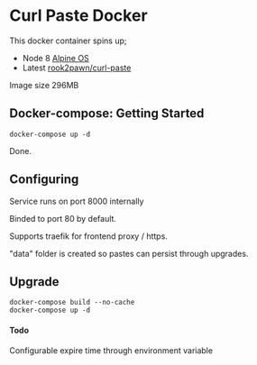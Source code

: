 # Curl Paste Docker

This docker container spins up;
* Node 8 [Alpine OS](https://www.alpinelinux.org/about/)
* Latest [rook2pawn/curl-paste](https://github.com/rook2pawn/curl-paste)


Image size 296MB 


## Docker-compose: Getting Started

```
docker-compose up -d
```

Done.


## Configuring

Service runs on port 8000 internally

Binded to port 80 by default.

Supports traefik for frontend proxy / https.

"data" folder is created so pastes can persist through upgrades.

## Upgrade

```
docker-compose build --no-cache
docker-compose up -d
```




#### Todo
Configurable expire time through environment variable

